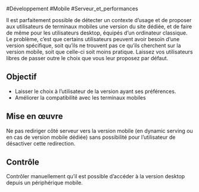 
#Développement #Mobile #Serveur_et_performances

Il est parfaitement possible de détecter un contexte d’usage et de proposer aux utilisateurs de terminaux mobiles une version du site dédiée, et de faire de même pour les utilisateurs desktop, équipés d’un ordinateur classique. Le problème, c’est que certains utilisateurs peuvent avoir besoin d’une version spécifique, soit qu’ils ne trouvent pas ce qu’ils cherchent sur la version mobile, soit que celle-ci soit moins pratique. Laissez vos utilisateurs libres de passer outre le choix que vous leur proposez par défaut.

Objectif
--------

*   Laisser le choix à l’utilisateur de la version ayant ses préférences.
*   Améliorer la compatibilité avec les terminaux mobiles

Mise en œuvre
-------------

Ne pas rediriger côté serveur vers la version mobile (en dynamic serving ou en cas de version mobile dédiée) sans possibilité pour l’utilisateur de désactiver cette redirection.

Contrôle
--------

Contrôler manuellement qu’il est possible d’accéder à la version desktop depuis un périphérique mobile.
